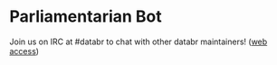 # Parliamentarian Bot

Join us on IRC at #databr to chat with other databr maintainers! ([web access](http://webchat.freenode.net/?channels=databr))
